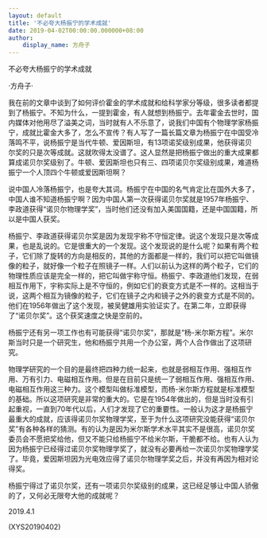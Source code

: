```yaml
---
layout: default
title: '不必夸大杨振宁的学术成就'
date: 2019-04-02T00:00:00.000000+08:00
author:
    display_name: 方舟子
---
```


不必夸大杨振宁的学术成就

·方舟子·

我在前的文章中谈到了如何评价霍金的学术成就和给科学家分等级，很多读者都提到了杨振宁。不知为什么，一提到霍金，有人就想到杨振宁。去年霍金去世时，国内媒体对他用尽了溢美之词，当时就有人不乐意了，说我们中国有个物理学家杨振宁，成就比霍金大多了，怎么不宣传？有人写了一篇长篇文章为杨振宁在中国受冷落鸣不平，说杨振宁是当代牛顿、爱因斯坦，有13项诺奖级别成果，他获得诺贝尔奖的只是次等成就。这就吹得太没谱了。这人显然是把杨振宁做出的重大成果都算成诺贝尔奖级别了。牛顿、爱因斯坦也只有三、四项诺贝尔奖级别成果，难道杨振宁一个人顶四个牛顿或爱因斯坦啊？

说中国人冷落杨振宁，也是夸大其词。杨振宁在中国的名气肯定比在国外大多了，中国人谁不知道杨振宁啊？因为中国人第一次获得诺贝尔奖就是1957年杨振宁、李政道获得“诺贝尔物理学奖”，当时他们还没有加入美国国籍，还是中国国籍，所以是中国人获奖。

杨振宁、李政道获得诺贝尔奖是因为发现宇称不守恒定律。说这个发现只是次等成果，也是乱说的。它是很重大的一个发现。这个发现说的是什么呢？如果有两个粒子，它们除了旋转的方向是相反的，其他的方面都是一样的，我们可以把它叫做镜像的粒子，就好像一个粒子在照镜子一样。人们以前认为这样的两个粒子，它们的物理性质应该是完全一样的，把它叫做宇称守恒。杨振宁、李政道他们发现，在弱相互作用下，宇称实际上是不守恒的，例如它们的衰变方式是不一样的。这相当于说，这两个相互为镜像的粒子，它们在镜子之内和镜子之外的衰变方式是不同的。他们在1956年做出了这个发现，被吴健雄用实验证实了。在第二年，立即获得了“诺贝尔奖”。这个获奖速度之快是空前的。

杨振宁还有另一项工作也有可能获得“诺贝尔奖”，那就是“杨-米尔斯方程”。米尔斯当时只是一个研究生，他和杨振宁共用一个办公室，两个人合作做出了这项研究。

物理学研究的一个目的是最终把四种力统一起来，也就是弱相互作用、强相互作用、万有引力、电磁相互作用。但是在目前只是统一了弱相互作用、强相互作用、电磁相互作用这三种力。这个模型叫做标准模型，而杨-米尔斯方程就是标准模型的基础。所以这项研究是非常的重大的。它是在1954年做出的，但是当时没有引起重视，一直到70年代以后，人们才发现了它的重要性。一般认为这才是杨振宁最重大的成就，应该得诺贝尔奖物理学奖，至于为什么这项研究没能获得“诺贝尔奖”有各种各样的猜测。有的认为是因为米尔斯学术水平其实不是很高，诺贝尔奖委员会不愿把奖给他，但又不能只给杨振宁不给米尔斯，干脆都不给。也有人认为因为杨振宁已经得过诺贝尔奖物理学奖了，就没有必要再给一次诺贝尔奖物理学奖了。毕竟，爱因斯坦因为光电效应得了诺贝尔物理学奖之后，并没有再因为相对论得奖。

杨振宁得过了诺贝尔奖，还有一项诺贝尔奖级别的成果，这已经足够让中国人骄傲的了，又何必无限夸大他的成就呢？

2019.4.1

(XYS20190402)

